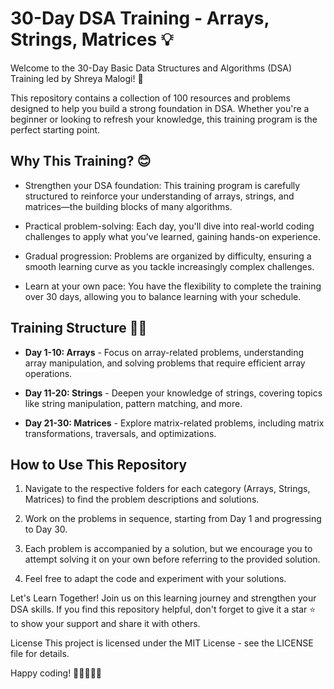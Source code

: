 # 30-Day DSA Training - Arrays, Strings, Matrices 💡


Welcome to the 30-Day Basic Data Structures and Algorithms (DSA) Training led by Shreya Malogi! 🌟

This repository contains a collection of 100 resources and problems designed to help you build a strong foundation in DSA. Whether you're a beginner or looking to refresh your knowledge, this training program is the perfect starting point.

## Why This Training? 😊

- Strengthen your DSA foundation: This training program is carefully structured to reinforce your understanding of arrays, strings, and matrices—the building blocks of many algorithms.

- Practical problem-solving: Each day, you'll dive into real-world coding challenges to apply what you've learned, gaining hands-on experience.

- Gradual progression: Problems are organized by difficulty, ensuring a smooth learning curve as you tackle increasingly complex challenges.

- Learn at your own pace: You have the flexibility to complete the training over 30 days, allowing you to balance learning with your schedule.

## Training Structure 👩‍💻

- **Day 1-10: Arrays** - Focus on array-related problems, understanding array manipulation, and solving problems that require efficient array operations.

- **Day 11-20: Strings** - Deepen your knowledge of strings, covering topics like string manipulation, pattern matching, and more.

- **Day 21-30: Matrices** - Explore matrix-related problems, including matrix transformations, traversals, and optimizations.

## How to Use This Repository

1. Navigate to the respective folders for each category (Arrays, Strings, Matrices) to find the problem descriptions and solutions.

2. Work on the problems in sequence, starting from Day 1 and progressing to Day 30.

3. Each problem is accompanied by a solution, but we encourage you to attempt solving it on your own before referring to the provided solution.

4. Feel free to adapt the code and experiment with your solutions.

Let's Learn Together!
Join us on this learning journey and strengthen your DSA skills. If you find this repository helpful, don't forget to give it a star ⭐ to show your support and share it with others.

License
This project is licensed under the MIT License - see the LICENSE file for details.

Happy coding! 🚀👩‍💻👨‍💻

